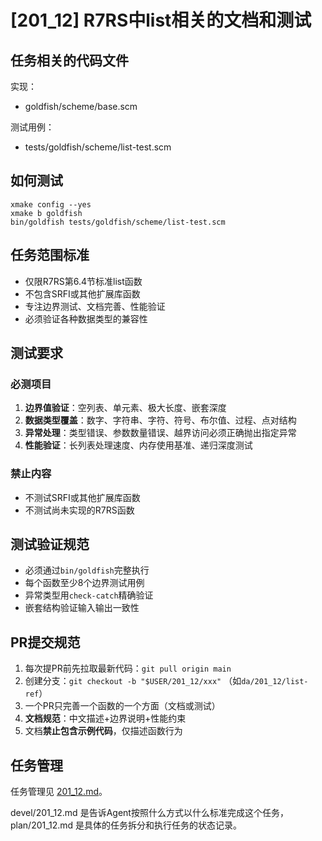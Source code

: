 # [201_12] R7RS中list相关的文档和测试

## 任务相关的代码文件
实现：
- goldfish/scheme/base.scm

测试用例：
- tests/goldfish/scheme/list-test.scm

## 如何测试
```
xmake config --yes
xmake b goldfish
bin/goldfish tests/goldfish/scheme/list-test.scm
```

## 任务范围标准
- 仅限R7RS第6.4节标准list函数
- 不包含SRFI或其他扩展库函数
- 专注边界测试、文档完善、性能验证
- 必须验证各种数据类型的兼容性

## 测试要求
### 必测项目
1. **边界值验证**：空列表、单元素、极大长度、嵌套深度
2. **数据类型覆盖**：数字、字符串、字符、符号、布尔值、过程、点对结构
3. **异常处理**：类型错误、参数数量错误、越界访问必须正确抛出指定异常
4. **性能验证**：长列表处理速度、内存使用基准、递归深度测试

### 禁止内容
- 不测试SRFI或其他扩展库函数
- 不测试尚未实现的R7RS函数

## 测试验证规范
- 必须通过`bin/goldfish`完整执行
- 每个函数至少8个边界测试用例
- 异常类型用`check-catch`精确验证
- 嵌套结构验证输入输出一致性

## PR提交规范
1. 每次提PR前先拉取最新代码：`git pull origin main`
2. 创建分支：`git checkout -b "$USER/201_12/xxx"` （如`da/201_12/list-ref`）
3. 一个PR只完善一个函数的一个方面（文档或测试）
4. **文档规范**：中文描述+边界说明+性能约束
5. 文档**禁止包含示例代码**，仅描述函数行为

## 任务管理
任务管理见 [201_12.md](../plan/201_12.md)。

devel/201_12.md 是告诉Agent按照什么方式以什么标准完成这个任务，plan/201_12.md 是具体的任务拆分和执行任务的状态记录。

